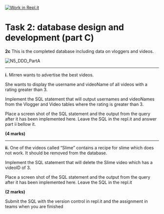 [![Work in Repl.it](https://classroom.github.com/assets/work-in-replit-14baed9a392b3a25080506f3b7b6d57f295ec2978f6f33ec97e36a161684cbe9.svg)](https://classroom.github.com/online_ide?assignment_repo_id=4422338&assignment_repo_type=AssignmentRepo)
# Task 2: database design and development (part C) 

**2c** This is the completed database including data on vloggers and videos. 

![N5_DDD_PartA](https://storage.googleapis.com/replit/images/1614683326790_d97d1fd66cf2aea28db73cffc873e2ed.png)

***

**i.** Mirren wants to advertise the best videos. 
	
She wants to display the username and videoName of all videos with a rating greater than 3. 
	
Implement the SQL statement that will output usernames and videoNames from the Vlogger and Video tables where the rating is greater than 3. 
	
Place a screen shot of the SQL statement and the output from the query after it has been implemented here. Leave the SQL in the repl.it and answer part ii bellow it.

**(4 marks)** 

***

**ii.** One of the videos called “Slime” contains a recipe for slime which does not work. It should be removed from the database. 

Implement the SQL statement that will delete the Slime video which has a videoID of 3. 

Place a screen shot of the SQL statement and the output from the query after it has been implemented here. Leave the SQL in the repl.it 

**(2 marks)** 

Submit the SQL with the version control in repl.it and the assignment in teams when you are finished
